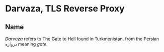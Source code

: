 Darvaza, TLS Reverse Proxy
==========================

Name
----
*Darvaza* refers to The Gate to Hell found in Turkmenistan, from the
Persian دروازه meaning _gate_.
